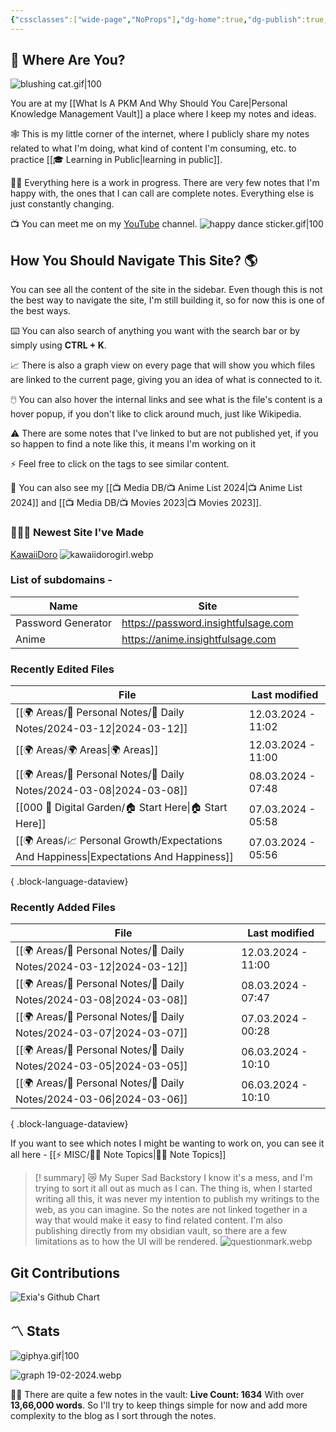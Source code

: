 ```yaml
---
{"cssclasses":["wide-page","NoProps"],"dg-home":true,"dg-publish":true,"permalink":"/000-digital-garden/start-here/","tags":["gardenEntry"],"dgPassFrontmatter":true,"noteIcon":"3","created":"2023-12-10T08:50:33.353+05:30","updated":"2024-03-07T05:58:21.980+05:30"}
---
```


## 🫨 Where Are You?

![blushing cat.gif|100](/img/user/%F0%9F%9B%A2%EF%B8%8F%20Resources/%F0%9F%93%81%20Files/%F0%9F%93%B8Images/blushing%20cat.gif)

You are at my [[What Is A PKM And Why Should You Care\|Personal Knowledge Management Vault]] a place where I keep my notes and ideas.

🕸️ This is my little corner of the internet, where I publicly share my notes related to what I'm doing, what kind of content I'm consuming, etc. to practice [[🎓 Learning in Public\|learning in public]].

👷🏻 Everything here is a work in progress. There are very few notes that I'm happy with, the ones that I can call are complete notes. Everything else is just constantly changing.

📺 You can meet me on my [YouTube](https://youtube.com/@varunpaherwar) channel.
![happy dance sticker.gif|100](/img/user/%F0%9F%9B%A2%EF%B8%8F%20Resources/%F0%9F%93%81%20Files/%F0%9F%93%B8Images/happy%20dance%20sticker.gif)
## How You Should Navigate This Site? 🌎
You can see all the content of the site in the sidebar. Even though this is not the best way to navigate the site, I'm still building it, so for now this is one of the best ways.

⌨️ You can also search of anything you want with the search bar or by simply using **CTRL + K**.

📈 There is also a graph view on every page that will show you which files are linked to the current page, giving you an idea of what is connected to it.

🖱️ You can also hover the internal links and see what is the file's content is a hover popup, if you don't like to click around much, just like Wikipedia.

⚠️ There are some notes that I've linked to but are not published yet, if you so happen to find a note like this, it means I'm working on it

⚡ Feel free to click on the tags to see similar content.

🎥 You can also see my [[📺 Media DB/📺 Anime List 2024\|📺 Anime List 2024]] and [[📺 Media DB/📺 Movies 2023\|📺 Movies 2023]].
### 🧑🏻‍💻 Newest Site I've Made
[KawaiiDoro](https://kawaiidoro.com)
![kawaiidorogirl.webp](/img/user/%F0%9F%9B%A2%EF%B8%8F%20Resources/%F0%9F%93%81%20Files/KawaiiDoro/kawaiidorogirl.webp)

### List of subdomains -
| Name | Site |
| ---- | ---- |
| Password Generator | https://password.insightfulsage.com |
| Anime | https://anime.insightfulsage.com |

### Recently Edited Files
| File                                                                                      | Last modified      |
| ----------------------------------------------------------------------------------------- | ------------------ |
| [[🌍 Areas/📧 Personal Notes/📓 Daily Notes/2024-03-12\|2024-03-12]]                   | 12.03.2024 - 11:02 |
| [[🌍 Areas/🌍 Areas\|🌍 Areas]]                                                        | 12.03.2024 - 11:00 |
| [[🌍 Areas/📧 Personal Notes/📓 Daily Notes/2024-03-08\|2024-03-08]]                   | 08.03.2024 - 07:48 |
| [[000 🏡 Digital Garden/🏠 Start Here\|🏠 Start Here]]                                 | 07.03.2024 - 05:58 |
| [[🌍 Areas/📈 Personal Growth/Expectations And Happiness\|Expectations And Happiness]] | 07.03.2024 - 05:56 |

{ .block-language-dataview}

### Recently Added Files
| File                                                                    | Last modified      |
| ----------------------------------------------------------------------- | ------------------ |
| [[🌍 Areas/📧 Personal Notes/📓 Daily Notes/2024-03-12\|2024-03-12]] | 12.03.2024 - 11:00 |
| [[🌍 Areas/📧 Personal Notes/📓 Daily Notes/2024-03-08\|2024-03-08]] | 08.03.2024 - 07:47 |
| [[🌍 Areas/📧 Personal Notes/📓 Daily Notes/2024-03-07\|2024-03-07]] | 07.03.2024 - 00:28 |
| [[🌍 Areas/📧 Personal Notes/📓 Daily Notes/2024-03-05\|2024-03-05]] | 06.03.2024 - 10:10 |
| [[🌍 Areas/📧 Personal Notes/📓 Daily Notes/2024-03-06\|2024-03-06]] | 06.03.2024 - 10:10 |

{ .block-language-dataview}

If you want to see which notes I might be wanting to work on, you can see it all here - [[⚡ MISC/✍🏻 Note Topics\|✍🏻 Note Topics]]

>[! summary]  😿 My Super Sad Backstory
> I know it's a mess, and I'm trying to sort it all out as much as I can.
The thing is, when I started writing all this, it was never my intention to publish my writings to the web, as you can imagine.
So the notes are not linked together in a way that would make it easy to find related content.
I'm also publishing directly from my obsidian vault, so there are a few limitations as to how the UI will be rendered.
> ![questionmark.webp](/img/user/%F0%9F%9B%A2%EF%B8%8F%20Resources/%F0%9F%93%81%20Files/%F0%9F%93%B8Images/questionmark.webp)

## Git Contributions
<img src="https://ghchart.rshah.org/A020F0/ooexiaoo" alt="Exia's Github Chart" />

## 〽️ Stats
![giphya.gif|100](/img/user/%F0%9F%9B%A2%EF%B8%8F%20Resources/%F0%9F%93%81%20Files/%F0%9F%93%B8Images/giphya.gif)

![graph 19-02-2024.webp](/img/user/%F0%9F%9B%A2%EF%B8%8F%20Resources/%F0%9F%93%81%20Files/%F0%9F%93%B8Images/graph%2019-02-2024.webp)

😵‍💫 There are quite a few notes in the vault:
**Live Count: 1634** With over **13,66,000 words**.
So I'll try to keep things simple for now and add more complexity to the blog as I sort through the notes.